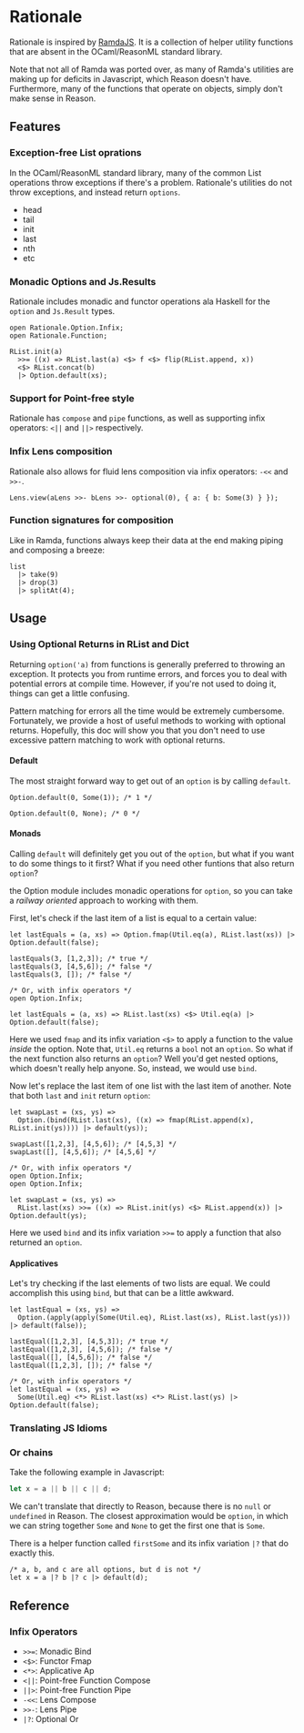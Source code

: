 Rationale
================================================================================

Rationale is inspired by [RamdaJS](http://ramdajs.com/). It is a collection of helper utility functions that are absent in the OCaml/ReasonML standard library.

Note that not all of Ramda was ported over, as many of Ramda's utilities are making up for deficits in Javascript, which Reason doesn't have. Furthermore, many of the functions that operate on objects, simply don't make sense in Reason.

Features
--------------------------------------------------------------------------------

### Exception-free List oprations

In the OCaml/ReasonML standard library, many of the common List operations throw exceptions if there's a problem. Rationale's utilities do not throw exceptions, and instead return `options`.

- head
- tail
- init
- last
- nth
- etc

### Monadic Options and Js.Results

Rationale includes monadic and functor operations ala Haskell for the `option` and `Js.Result` types.

```Reason
open Rationale.Option.Infix;
open Rationale.Function;

RList.init(a)
  >>= ((x) => RList.last(a) <$> f <$> flip(RList.append, x))
  <$> RList.concat(b)
  |> Option.default(xs);
```

### Support for Point-free style

Rationale has `compose` and `pipe` functions, as well as supporting infix operators: `<||` and `||>` respectively.

### Infix Lens composition

Rationale also allows for fluid lens composition via infix operators: `-<<` and `>>-`.

```Reason
Lens.view(aLens >>- bLens >>- optional(0), { a: { b: Some(3) } });

```

### Function signatures for composition

Like in Ramda, functions always keep their data at the end making piping and composing a breeze:

```Reason
list
  |> take(9)
  |> drop(3)
  |> splitAt(4);
```

Usage
--------------------------------------------------------------------------------

### Using Optional Returns in RList and Dict

Returning `option('a)` from functions is generally preferred to throwing an exception.
It protects you from runtime errors, and forces you to deal with potential errors at
compile time. However, if you're not used to doing it, things can get a little
confusing.

Pattern matching for errors all the time would be extremely cumbersome. Fortunately,
we provide a host of useful methods to working with optional returns. Hopefully,
this doc will show you that you don't need to use excessive pattern matching to
work with optional returns.

#### Default

The most straight forward way to get out of an `option` is by calling `default`.

```Reason
Option.default(0, Some(1)); /* 1 */

Option.default(0, None); /* 0 */
```

#### Monads

Calling `default` will definitely get you out of the `option`, but what if you want
to do some things to it first? What if you need other funtions that also return `option`?

the Option module includes monadic operations for `option`, so you can take a *railway oriented*
approach to working with them.

First, let's check if the last item of a list is equal to a certain value:

```Reason
let lastEquals = (a, xs) => Option.fmap(Util.eq(a), RList.last(xs)) |> Option.default(false);

lastEquals(3, [1,2,3]); /* true */
lastEquals(3, [4,5,6]); /* false */
lastEquals(3, []); /* false */

/* Or, with infix operators */
open Option.Infix;

let lastEquals = (a, xs) => RList.last(xs) <$> Util.eq(a) |> Option.default(false);
```

Here we used `fmap` and its infix variation `<$>` to apply a function to the value *inside* the option.
Note that, `Util.eq` returns a `bool` not an `option`. So what if the next function also returns an
`option`? Well you'd get nested options, which doesn't really help anyone. So, instead, we would
use `bind`.

Now let's replace the last item of one list with the last item of another. Note that both `last` and
`init` return `option`:

```Reason
let swapLast = (xs, ys) =>
  Option.(bind(RList.last(xs), ((x) => fmap(RList.append(x), RList.init(ys)))) |> default(ys));

swapLast([1,2,3], [4,5,6]); /* [4,5,3] */
swapLast([], [4,5,6]); /* [4,5,6] */

/* Or, with infix operators */
open Option.Infix;
open Option.Infix;

let swapLast = (xs, ys) =>
  RList.last(xs) >>= ((x) => RList.init(ys) <$> RList.append(x)) |> Option.default(ys);
```

Here we used `bind` and its infix variation `>>=` to apply a function that also returned an `option`.

#### Applicatives

Let's try checking if the last elements of two lists are equal. We could accomplish this using `bind`,
but that can be a little awkward.

```Reason
let lastEqual = (xs, ys) =>
  Option.(apply(apply(Some(Util.eq), RList.last(xs), RList.last(ys))) |> default(false));

lastEqual([1,2,3], [4,5,3]); /* true */
lastEqual([1,2,3], [4,5,6]); /* false */
lastEqual([], [4,5,6]); /* false */
lastEqual([1,2,3], []); /* false */

/* Or, with infix operators */
let lastEqual = (xs, ys) =>
  Some(Util.eq) <*> RList.last(xs) <*> RList.last(ys) |> Option.default(false);
```

### Translating JS Idioms

### Or chains

Take the following example in Javascript:

```Javascript
let x = a || b || c || d;
```

We can't translate that directly to Reason, because there is no `null` or `undefined` in Reason.
The closest approximation would be `option`, in which we can string together `Some` and `None`
to get the first one that is `Some`.

There is a helper function called `firstSome` and its infix variation `|?` that do exactly this.

```Reason
/* a, b, and c are all options, but d is not */
let x = a |? b |? c |> default(d);
```

Reference
--------------------------------------------------------------------------------

### Infix Operators

- `>>=`: Monadic Bind
- `<$>`: Functor Fmap
- `<*>`: Applicative Ap
- `<||`: Point-free Function Compose
- `||>`: Point-free Function Pipe
- `-<<`: Lens Compose
- `>>-`: Lens Pipe
- `|?`: Optional Or
